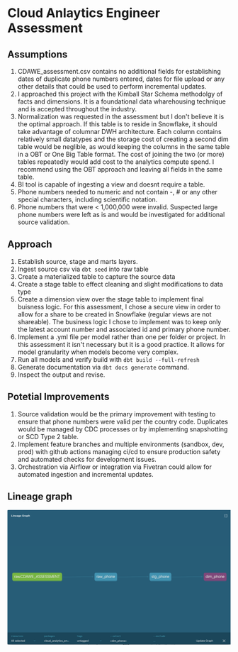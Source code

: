 # Cloud Anlaytics Engineer Assessment

## Assumptions

1. CDAWE_assessment.csv contains no additional fields for establishing dates of duplicate phone numbers entered, dates for file upload or any other details that could be used to perform incremental updates.
2. I approached this project with the Kimball Star Schema methodolgy of facts and dimensions.  It is a foundational data wharehousing technique and is accepted throughout the industry.
3. Normalization was requested in the assessment but I don't believe it is the optimal approach.  If this table is to reside in Snowflake, it should take advantage of columnar DWH architecture.  Each column contains relatively small datatypes and the storage cost of creating a second dim table would be neglible, as would keeping the columns in the same table in a OBT or One Big Table format.  The cost of joining the two (or more) tables repeatedly would add cost to the analytics compute spend.  I recommend using the OBT approach and leaving all fields in the same table.
4. BI tool is capable of ingesting a view and doesnt require a table.
5. Phone numbers needed to numeric and not contain -, # or any other special characters, including scientific notation.
6. Phone numbers that were < 1,000,000 were invalid. Suspected large phone numbers were left as is and would be investigated for additional source validation.

## Approach

1. Establish source, stage and marts layers. 
2. Ingest source csv via `dbt seed` into raw table
3. Create a materialized table to capture the source data
4. Create a stage table to effect cleaning and slight modifications to data type
5. Create a dimension view over the stage table to implement final buisness logic.  For this assessment, I chose a secure view in order to allow for a share to be created in Snowflake (regular views are not shareable).  The business logic I chose to implement was to keep only the latest account number and associated id and primary phone number.
6. Implement a .yml file per model rather than one per folder or project.  In this assessment it isn't necessary but it is a good practice.  It allows for model granularity when models become very complex.
7. Run all models and verify build with `dbt build --full-refresh`
7. Generate documentation via `dbt docs generate` command.
8. Inspect the output and revise.

## Potetial Improvements
1. Source validation would be the primary improvement with testing to ensure that phone numbers were valid per the country code. Duplicates would be managed by CDC processes or by implementing snapshotting or SCD Type 2 table.
2. Implement feature branches and multiple environments (sandbox, dev, prod) with github actions managing ci/cd to ensure production safety and automated checks for development issues.
3. Orchestration via Airflow or integration via Fivetran could allow for automated ingestion and incremental updates.  

## Lineage graph
![Lineage_graph](images/lineage.png)
